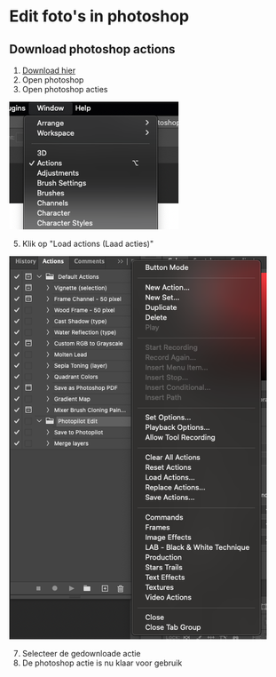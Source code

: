 # Edit foto's in photoshop

## Download photoshop actions
1. [Download hier](https://cdn.photopilot.ai/photopilot-edit-action)
2. Open photoshop
3. Open photoshop acties
   
![Photoshop actions](../assets/pa-1.png)

5. Klik op "Load actions (Laad acties)"
   
![Photoshop actions](../assets/pa-2.png)

7. Selecteer de gedownloade actie
8. De photoshop actie is nu klaar voor gebruik
